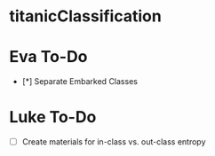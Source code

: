 # titanicClassification

# Eva To-Do
- [*] Separate Embarked Classes 

# Luke To-Do
- [ ] Create materials for in-class vs. out-class entropy